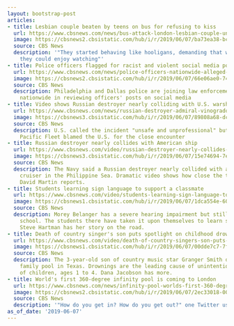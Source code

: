 ```yaml
---
layout: bootstrap-post
articles:
- title: Lesbian couple beaten by teens on bus for refusing to kiss
  url: https://www.cbsnews.com/news/bus-attack-london-lesbian-couple-united-kingdom-homophobia-melania-geymonat-teens-arrested-today-2019-06-07/
  image: https://cbsnews2.cbsistatic.com/hub/i/r/2019/06/07/ba73ea38-bc38-453e-ae8b-c76dc6033a75/thumbnail/1200x630/f84775f87a59410326b3bfc1b7a987b4/screen-shot-2019-06-07-at-9-51-50-am.png
  source: CBS News
  description: '"They started behaving like hooligans, demanding that we kissed so
    they could enjoy watching"'
- title: Police officers flagged for racist and violent social media posts
  url: https://www.cbsnews.com/news/police-officers-nationwide-alleged-racist-violent-social-media-posts-plain-view-project-2019-06-07/
  image: https://cbsnews2.cbsistatic.com/hub/i/r/2019/06/07/66e06ae0-74d5-46d3-9e20-7733770c7059/thumbnail/1200x630/ec69e00fd5cb507baa6b958e10c7d976/0607-en-phillycops-dahler-grab.jpg
  source: CBS News
  description: Philadelphia and Dallas police are joining law enforcement agencies
    nationwide in reviewing officers' posts on social media
- title: Video shows Russian destroyer nearly colliding with U.S. warship
  url: https://www.cbsnews.com/news/russian-destroyer-admiral-vinogradov-nearly-collides-uss-chancellorsville-warship-today-2019-06-07/
  image: https://cbsnews3.cbsistatic.com/hub/i/r/2019/06/07/89808a68-dcf8-4fd3-a766-1543bc7c7225/thumbnail/1200x630/0ccd7df2ba88007af71794d9173abbc8/warships-2019-06-07t132856z-2114683860-rc195c7cbea0-rtrmadp-3-usa-russia-navy-incident.jpg
  source: CBS News
  description: U.S. called the incident "unsafe and unprofessional" but the Russian
    Pacific Fleet blamed the U.S. for the close encounter
- title: Russian destroyer nearly collides with American ship
  url: https://www.cbsnews.com/video/russian-destroyer-nearly-collides-with-american-ship/
  image: https://cbsnews3.cbsistatic.com/hub/i/r/2019/06/07/15e74694-7e14-49f2-b904-42b9fe4e579e/thumbnail/1200x630/f90b17a99d34048f9b067d7bf284bfea/0607-en-russianaval-martin-1869701-640x360.jpg
  source: CBS News
  description: The Navy said a Russian destroyer nearly collided with a U.S. guided-missile
    cruiser in the Philippine Sea. Dramatic video shows how close the two ships came.
    David Martin reports.
- title: Students learning sign language to support a classmate
  url: https://www.cbsnews.com/video/students-learning-sign-language-to-support-a-classmate/
  image: https://cbsnews1.cbsistatic.com/hub/i/r/2019/06/07/1dca554e-600e-4096-8a9c-336d20e5e78f/thumbnail/1200x630/dff9bea81286aacb96011164c364571e/0607-en-otrschool-hartman-1869691-640x360.jpg
  source: CBS News
  description: Morey Belanger has a severe hearing impairment but still goes to public
    school. The students there have taken it upon themselves to learn sign language.
    Steve Hartman has her story on the road.
- title: Death of country singer's son puts spotlight on childhood drownings
  url: https://www.cbsnews.com/video/death-of-country-singers-son-puts-spotlight-on-childhood-drownings/
  image: https://cbsnews1.cbsistatic.com/hub/i/r/2019/06/07/00dde7c7-7fdc-4f5a-8dfe-753caba8f604/thumbnail/1200x630/b9d2200f8ef13f60e05cbe0da7f4c3c6/0607-en-childrown-jacobson-1869681-640x360.jpg
  source: CBS News
  description: The 3-year-old son of country music star Granger Smith drowned in the
    family pool in Texas. Drownings are the leading cause of unintentional deaths
    of children, ages 1 to 4. Dana Jacobson has more.
- title: World's first 360-degree infinity pool is coming to London
  url: https://www.cbsnews.com/news/infinity-pool-worlds-first-360-degree-design-coming-to-london-twitter-reacts/
  image: https://cbsnews2.cbsistatic.com/hub/i/r/2019/06/07/2ec33018-009e-417e-93bb-49f203b96f5f/thumbnail/1200x630/135b5fac93a8c498988615c58dfa6086/1.png
  source: CBS News
  description: '"How do you get in? How do you get out?" one Twitter user questioned'
as_of_date: '2019-06-07'
---
```


